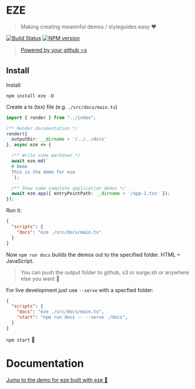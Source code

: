 # EZE

> Making creating meaninful demos / styleguides easy ❤️

[![Build Status][travis-image]][travis-url]
[![NPM version][npm-image]][npm-url]

> [Powered by your github ⭐s](https://github.com/basarat/eze/stargazers)

## Install
Install

`npm install eze -D`

Create a ts (tsx) file (e.g. `./src/docs/main.ts`)

```ts
import { render } from "../index";

/** Render documentation */
render({
  outputDir: __dirname + '/../../docs'
}, async eze => {

  /** Write some markdown */
  await eze.md(`
  # Demo
  This is the demo for eze
  `);

  /** Show some complete application demos */
  await eze.app({ entryPointPath: __dirname + '/app-1.tsx' });
});
```

Run it: 

```json
{
  "scripts": {
    "docs": "eze ./src/docs/main.ts"  
  }
}
```

Now `npm run docs` builds the demos out to the specified folder. HTML + JavaScript. 

> You can push the output folder to github, s3 or surge.sh or anywhere else you want  🌹

For live development just use `--serve` with a specfied folder:

```json
{
  "scripts": {
    "docs": "eze ./src/docs/main.ts",
    "start": "npm run docs -- --serve ./docs", 
  }
}
```

`npm start` 🌹

# Documentation

[Jump to the demo for eze built with eze 📝](http://basarat.com/eze)


[travis-image]:https://travis-ci.org/basarat/eze.svg?branch=master
[travis-url]:https://travis-ci.org/basarat/eze
[npm-image]:https://img.shields.io/npm/v/eze.svg?style=flat
[npm-url]:https://npmjs.org/package/eze